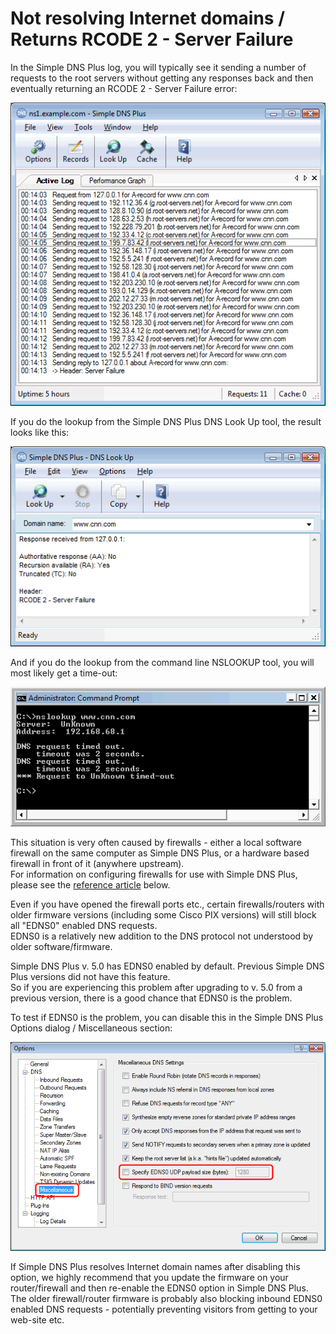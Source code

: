 ﻿---
category: 14
frontpage: false
comments: true
refs: 52
created-utc: 2019-01-01
modified-utc: 2019-01-01
---
# Not resolving Internet domains / Returns RCODE 2 - Server Failure

In the Simple DNS Plus log, you will typically see it sending a number of requests to the root servers without getting any responses back and then eventually returning an RCODE 2 - Server Failure error:

![](img/106/1.png)

If you do the lookup from the Simple DNS Plus DNS Look Up tool, the result looks like this:

![](img/106/2.png)

And if you do the lookup from the command line NSLOOKUP tool, you will most likely get a time-out:

![](img/106/3.png)

This situation is very often caused by firewalls - either a local software firewall on the same computer as Simple DNS Plus, or a hardware based firewall in front of it (anywhere upstream).  
For information on configuring firewalls for use with Simple DNS Plus, please see the [reference article](#kbref) below.

Even if you have opened the firewall ports etc., certain firewalls/routers with older firmware versions (including some Cisco PIX versions) will still block all "EDNS0" enabled DNS requests.  
EDNS0 is a relatively new addition to the DNS protocol not understood by older software/firmware.

Simple DNS Plus v. 5.0 has EDNS0 enabled by default. Previous Simple DNS Plus versions did not have this feature.  
So if you are experiencing this problem after upgrading to v. 5.0 from a previous version, there is a good chance that EDNS0 is the problem.

To test if EDNS0 is the problem, you can disable this in the Simple DNS Plus Options dialog / Miscellaneous section:

![](img/106/4.png)

If Simple DNS Plus resolves Internet domain names after disabling this option, we highly recommend that you update the firmware on your router/firewall and then re-enable the EDNS0 option in Simple DNS Plus.  
The older firewall/router firmware is probably also blocking inbound EDNS0 enabled DNS requests - potentially preventing visitors from getting to your web-site etc.

